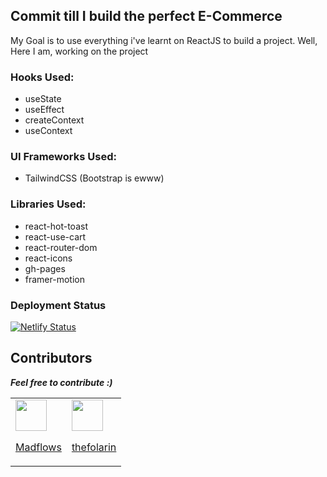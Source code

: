 


## Commit till I build the perfect E-Commerce

My Goal is to use everything i've learnt on ReactJS to build a project.
Well, Here I am, working on the project

### Hooks Used:
- useState
- useEffect
- createContext
- useContext

### UI Frameworks Used:
- TailwindCSS (Bootstrap is ewww)

### Libraries Used:
- react-hot-toast
- react-use-cart
- react-router-dom
- react-icons
- gh-pages
- framer-motion

### Deployment Status
[![Netlify Status](https://api.netlify.com/api/v1/badges/ddf4fdf8-4b98-4ae8-8199-73a906184fac/deploy-status)](https://app.netlify.com/sites/bejewelled-brioche-1c842e/deploys)

## Contributors
<b>
  <i>Feel free to contribute :)</i>
</b>

<table>
  <tr>
    <td>
      <a aria-label="Madflows" href="https://github.com/madflows" target="_blank">
        <img alt="" src="https://github.com/madflows.png?size=50" width="50px"/>
        <p>Madflows</p>
      </a>
    </td>
    <td>
      <a aria-label="Folarin Lawal" href="https://madflows.dev" target="_blank">
        <img alt="" src="https://github.com/thefolarin.png?size=50" width="50px"/>
        <p>thefolarin</p>
      </a>
    </td>
  </tr>
</table>

<!-- <div style="display: flex; gap: 1rem; align-items: center; justify-content: center;">
<a href="https://github.com/thefolarin" style="color: #881337; text-decoration: none;">
  <img src="https://github.com/thefolarin.png?size=50" width="50px" style="border-radius: 50%; border: 4px solid #4ade80;">
  <p>thefolarin</p>
</a>
  
  <a href="https://github.com/madflows" style="color: #881337; text-decoration: none;">
  <img src="https://github.com/madflows.png?size=50" width="50px" style="border-radius: 50%; border: 4px solid #4ade80;">
  <p>madflows</p>
</a> -->
</div>
